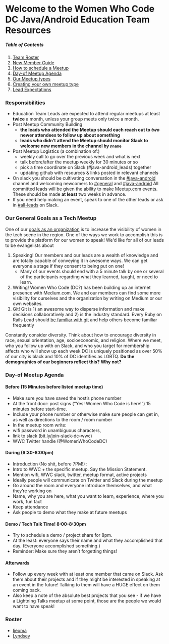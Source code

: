 # Welcome to the Women Who Code DC Java/Android Education Team Resources

##### Table of Contents
1. [Team Roster]()
1. [New Member Guide]()
1. [How to schedule a Meetup]()
1. [Day-of Meetup Agenda]()
1. [Our Meetup types]()
1. [Creating your own meetup type]()
1. [Lead Expectations]()

### Responsibilities
- Education Team Leads are expected to attend regular meetups at least **twice** a month, unless your group meets only twice a month.
- Post Meetup Community Building
  - **the leads who attended the Meetup should each reach out to _two_ newer attendees to follow up about something**
  - **leads who didn't attend the Meetup should monitor Slack to welcome new members in the channel by `@name`**
- Post Meetup Logistics (a combination of:)
  - weekly call to go over the previous week and what is next
  - talk before/after the meetup weekly for 30 minutes or so
  - pick a time coordinate on Slack (#java-android_leads) together
  - updating github with resources & links posted in relevant channels
- On slack you should be cultivating conversation in the [#java-android]() channel and welcoming newcomers to [#general]() and [#java-android]()
All committed leads will be given the ability to make Meetup.com events. These should be made **at least** two weeks in advance.
- If you need help making an event, speak to one of the other leads or ask in [#all-leads]() on Slack.

### Our General Goals as a Tech Meetup
One of our [goals as an organization]() is to increase the visibility of women in the tech scene in the region. One of the ways we work to accomplish this is to provide the platform for our women to speak! 
We'd like for all of our leads to be evangelists about
1. Speaking! Our members and our leads are a wealth of knowledge and are totally capable of conveying it in awesome ways. We can get everyone a stage if they consent to being put on one!
    -  Many of our events should end with a 5 minute talk by one or several of the participants regarding what they learned, taught, or need to learn.
1. Writing! Women Who Code (DC?) has been building up an internet presence with Medium.com. We and our members can find some more visibility for ourselves and the organization by writing on Medium or our own websites. 
1. Git! Git is 1) an awesome way to disperse information and make decisions collaboratively and 2) is the industry standard. Every Ruby on Rails Lead should [be familiar with git]() and help others become familiar frequently

Constantly consider diversity. 
Think about how to encourage diversity in race, sexual orientation, age, socioeconomic, and religion.
Where we meet, who you follow up with on Slack, and who you target for membership affects who will show up each week
DC is uniquely positioned as over 50% of our city is black and 10% of DC identifies as LGBTQ. **Do the demographics of our beginners reflect this? Why not?**


### Day-of Meetup Agenda
#### Before (15 Minutes before listed meetup time)
* Make sure you have saved the host’s phone number
* At the front door: post signs (“Yes! Women Who Code is here!”) 15 minutes before start-time. 
* Include your phone number or otherwise make sure people can get in, as well as directions to the room / room number
* In the meetup room write: 
 * wifi password in unambiguous characters, 	
 * link to slack (bit.ly/join-slack-dc-wwc)
 * WWC Twitter handle (@WomenWhoCodeDC)

#### During (6:30-8:00pm)
* Introduction (No shit, before 7PM!) :
 * Intro to WWC + the specific meetup. Say the Mission Statement.
 * Mention wifi, WWC slack, twitter, meetup format, active projects
 * Ideally people will communicate on Twitter and Slack during the meetup
 * Go around the room and everyone introduce themselves, and what they’re working on
 * Name, why you are here, what you want to learn, experience, where you work, fun fact
 * Keep attendance
 * Ask people to demo what they make at future meetups

#### Demo / Tech Talk Time! 8:00-8:30pm
* Try to schedule a demo / project share for 8pm.
* At the least: everyone says their name and what they accomplished that day. (Everyone accomplished something.)
* Reminder: Make sure they aren’t forgetting things!

#### Afterwards
* Follow up every week with at least one member that came on Slack. Ask them about their projects and if they might be interested in speaking at an event in the future! Talking to them will have a HUGE effect on them coming back.
* Also keep a note of the absolute best projects that you see - if we have a Lightning Talks meetup at some point, those are the people we would want to have speak!


### Roster
- [Ijeoma]()
- [Lyndsey]()
